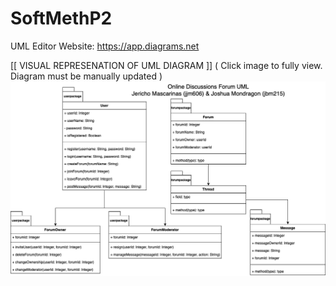 # SoftMethP2

UML Editor Website: https://app.diagrams.net

[[ VISUAL REPRESENATION OF UML DIAGRAM ]]
( Click image to fully view. Diagram must be manually updated )
![Diagram](./UMLVisual.png)
